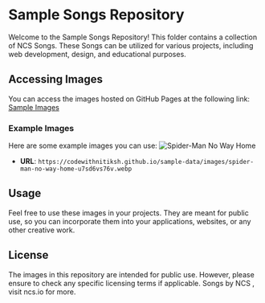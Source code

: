# Sample Songs Repository
Welcome to the Sample Songs Repository! This folder contains a collection of NCS Songs. These Songs can be utilized for various projects, including web development, design, and educational purposes.

## Accessing Images
You can access the images hosted on GitHub Pages at the following link:
[Sample Images](https://codewithnitiksh.github.io/sample-data/songs/)

### Example Images
Here are some example images you can use:
 ![Spider-Man No Way Home](https://codewithnitiksh.github.io/sample-data/images/spider-man-no-way-home-u7sd6vs76v.webp)
   - **URL**: `https://codewithnitiksh.github.io/sample-data/images/spider-man-no-way-home-u7sd6vs76v.webp`

## Usage
Feel free to use these images in your projects. They are meant for public use, so you can incorporate them into your applications, websites, or any other creative work.

## License
The images in this repository are intended for public use. However, please ensure to check any specific licensing terms if applicable. Songs by NCS , visit ncs.io for more.
